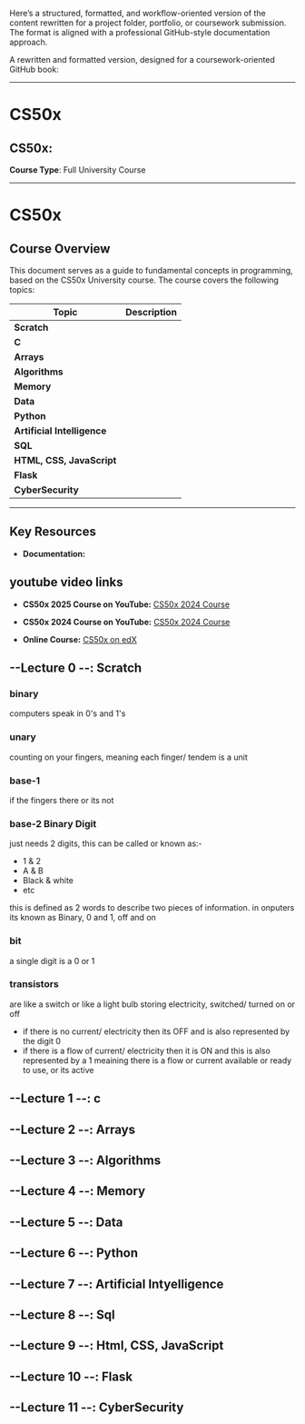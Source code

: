 Here’s a structured, formatted, and workflow-oriented version of the content rewritten for a project folder, portfolio, or coursework submission. The format is aligned with a professional GitHub-style documentation approach.

A rewritten and formatted version, designed for a coursework-oriented GitHub book:

---

# CS50x  

## CS50x:   
**Course Type**: Full University Course  

---

# **CS50x**

## **Course Overview**
This document serves as a guide to fundamental concepts in programming, based on the CS50x University course. The course covers the following topics:

| **Topic**                  | **Description**                                                                                  |
|----------------------------|--------------------------------------------------------------------------------------------------|
| **Scratch**              ||
| **C**              ||
| **Arrays**           ||
| **Algorithms**                  ||
| **Memory**             ||
| **Data**              ||
| **Python**           ||
| **Artificial Intelligence** ||
| **SQL**    ||
| **HTML, CSS, JavaScript** ||
| **Flask** ||
| **CyberSecurity** ||

---

## **Key Resources**
- **Documentation:** [](https://)

## youtube video links
- **CS50x 2025 Course on YouTube:** [CS50x 2024 Course](https://youtube.com/playlist?list=PLhQjrBD2T383q7Vn8QnTsVgSvyLpsqL_R&si=yxVeX8c6N51aPj3i)

- **CS50x 2024 Course on YouTube:** [CS50x 2024 Course](https://youtube.com/playlist?list=PLhQjrBD2T381WAHyx1pq-sBfykqMBI7V4&si=Ym_8loqix5-P03fy)  

- **Online Course:** [CS50x on edX](https://www.edx.org/learn/computer-science/harvard-university-cs50-s-introduction-to-computer-science)

## --Lecture 0 --: Scratch

### binary
computers speak in 0's and 1's

### unary
counting on your fingers, meaning each finger/ tendem is a unit

### base-1
if the fingers there or its not

### base-2 Binary Digit
just needs 2 digits,  this can be called or known as:-

- 1 & 2
- A & B
- Black & white
- etc

this is defined as 2 words to describe two pieces of information.  in onputers its known as Binary, 0 and 1, off and on

### bit
a single digit is a 0 or 1

### transistors
are like a switch or like a light bulb storing electricity, switched/ turned on or off

- if there is no current/ electricity then its OFF and is also represented by the digit 0
- if there is a flow of current/ electricity then it is ON and this is also represented by a 1 meaining there is a flow or current available or ready to use, or its active


## --Lecture 1 --: c

###


## --Lecture 2 --: Arrays

###


## --Lecture 3 --: Algorithms


###


## --Lecture 4 --: Memory

###


## --Lecture 5 --: Data

###


## --Lecture 6 --: Python

###


## --Lecture 7 --: Artificial Intyelligence

###


## --Lecture 8 --: Sql

###


## --Lecture 9 --: Html, CSS, JavaScript

###


## --Lecture 10 --: Flask

###


## --Lecture 11 --: CyberSecurity

###